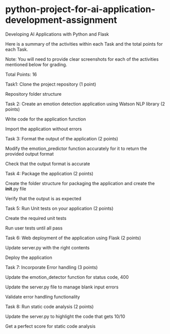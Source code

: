 # python-project-for-ai-application-development-assignment
Developing AI Applications with Python and Flask

Here is a summary of the activities within each Task and the total points for each Task. 

Note: You will need to provide clear screenshots for each of the activities mentioned below for grading.

Total Points: 16

Task1: Clone the project repository (1 point)

Repository folder structure

Task 2: Create an emotion detection application using Watson NLP library (2 points)

Write code for the application function

Import the application without errors

Task 3: Format the output of the application (2 points)

Modify the emotion_predictor function accurately for it to return the  provided output format

Check that the output format is accurate

Task 4: Package the application (2 points)

Create the folder structure for packaging the application and create the __init__.py file

Verify that the output is as expected

Task 5: Run Unit tests on your application (2 points)

Create the required unit tests

Run user tests until all pass

Task 6: Web deployment of the application using Flask (2 points)

Update server.py with the right contents

Deploy the application

Task 7: Incorporate Error handling (3 points)

Update the emotion_detector function for status code, 400 

Update the server.py file to manage blank input errors

Validate error handling functionality

Task 8: Run static code analysis (2 points)

 Update the server.py to highlight the code that gets 10/10

 Get a perfect score for static code analysis

